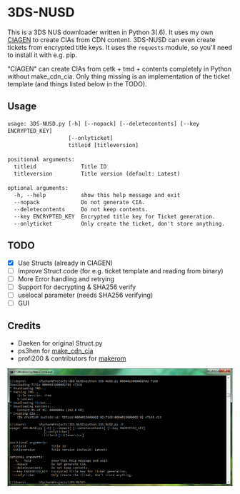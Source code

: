 3DS-NUSD
========
This is a 3DS NUS downloader written in Python 3(.6). It uses my own [CIAGEN](CIAGEN.py) to create CIAs from CDN content. 3DS-NUSD can even create tickets from encrypted title keys.
It uses the `requests` module, so you'll need to install it with e.g. pip.

"CIAGEN" can create CIAs from cetk + tmd + contents completely in Python without make_cdn_cia. Only thing missing is an implementation of the ticket template (and things listed below in the TODO).

## Usage
```
usage: 3DS-NUSD.py [-h] [--nopack] [--deletecontents] [--key ENCRYPTED_KEY]
                   [--onlyticket]
                   titleid [titleversion]

positional arguments:
  titleid              Title ID
  titleversion         Title version (default: Latest)

optional arguments:
  -h, --help           show this help message and exit
  --nopack             Do not generate CIA.
  --deletecontents     Do not keep contents.
  --key ENCRYPTED_KEY  Encrypted title key for Ticket generation.
  --onlyticket         Only create the ticket, don't store anything.
  ```
  
  ## TODO
  - [X] Use Structs (already in CIAGEN)
  - [ ] Improve Struct code (for e.g. ticket template and reading from binary)
  - [ ] More Error handling and retrying
  - [ ] Support for decrypting & SHA256 verify
  - [ ] uselocal parameter (needs SHA256 verifying)
  - [ ] GUI
  
  ## Credits
  * Daeken for original Struct.py
  * ps3hen for [make_cdn_cia](https://github.com/Tiger21820/ctr_toolkit/tree/master/make_cdn_cia)
  * profi200 & contributors for [makerom](https://github.com/profi200/Project_CTR/tree/master/makerom)
  
  ![Screenshot](screenshot.png?raw=true)